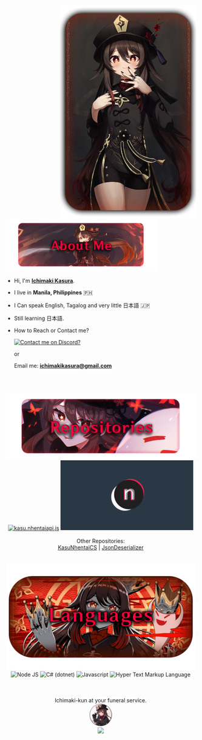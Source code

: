 <img src="./img/77th Director.png" width="360" align="right">
<img src="./img/About Me.png" width="400">

- Hi, I'm [**Ichimaki Kasura**](https://github.com/IchimakiKasura).

- I live in **Manila, Philippines** :philippines:

- I Can speak English, Tagalog and very little 日本語 :jp:

- Still learning 日本語.

- How to Reach or Contact me?

  <a href="https://discord.com/users/716593062217908274"><img src="https://discord.c99.nl/widget/theme-3/716593062217908274.png" width="400" title="Contact me on Discord?"></a>

    or

  Email me: **ichimakikasura@gmail.com**
</br>
</br>
</br>
<div align="center">
<img src="./img/Repositories.png" width="600">
</br>
<a href="https://ichimakikasura.github.io/kasu.nhentaiapi.js/"><img src="https://ichimakikasura.github.io/kasu.nhentaiapi.js/other/previewLink.png" width="350" title="kasu.nhentaiapi.js"></a>
<a href="https://github.com/akomi-dev/NHentai-App/"><img src="./img/NhentaiApp.png" width="350" title="NhentaiApp [Unofficial]"></a>
</br>
</br>
Other Repositories:
</br>
<a href="https://github.com/IchimakiKasura/kasu.nhentaiapi.cs" title="kasu.nhentaiapi.cs">KasuNhentaiCS<a>
|
<a href="https://github.com/IchimakiKasura/kasu.nhentaiapi.cs/tree/main/kasuNhentaiCS.json" title="KasuNhentaiCS.json">JsonDeserializer<a>
</br>
</br>
</br>
<img src="./img/Languages.png" width="500"><br>
<img src="https://cdn.freebiesupply.com/logos/large/2x/nodejs-icon-logo-png-transparent.png" width="100" title="Node JS">
<img src="https://seeklogo.com/images/C/c-sharp-c-logo-02F17714BA-seeklogo.com.png" width="100" title="C# (dotnet)">
<img src="https://brandslogos.com/wp-content/uploads/images/large/javascript-logo.png" width="100" title="Javascript">
<img src="https://www.w3.org/html/logo/downloads/HTML5_Badge_512.png" width="100" title="Hyper Text Markup Language">
</br>
</br>
</br>
</br>
Ichimaki-kun at your funeral service.
</br>
<img src="./img/Profile Picture.png" title="Hutao at your funeral Service" height="60"/>
</br>
<img src="https://komarev.com/ghpvc/?username=IchimakiKasura&color=ff69b4">
</div>

